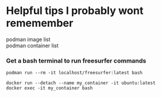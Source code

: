 # Helpful tips I probably wont rememember

podman image list <br>
podman container list <br>

### Get a bash terminal to run freesurfer commands
`podman run --rm -it localhost/freesurfer:latest bash`


```
docker run --detach --name my_container -it ubuntu:latest
docker exec -it my_container bash
```
